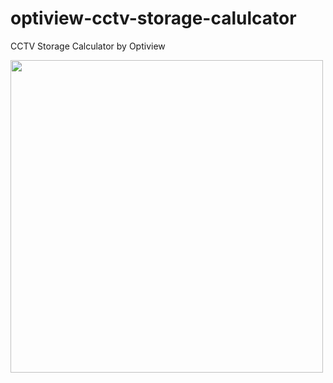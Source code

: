 # optiview-cctv-storage-calulcator
CCTV Storage Calculator by Optiview

<img src="https://raw.githubusercontent.com/thomasdye/optiview-cctv-storage-calculator/master/optiview-cctv-storage-calculator.png" height="500px">
